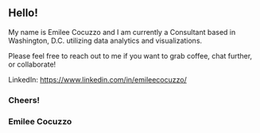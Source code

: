 ## Hello!

My name is Emilee Cocuzzo and I am currently a Consultant based in Washington, D.C. utilizing data analytics and visualizations.

Please feel free to reach out to me if you want to grab coffee, chat further, or collaborate!

LinkedIn: https://www.linkedin.com/in/emileecocuzzo/

### Cheers! 
### Emilee Cocuzzo


